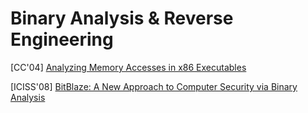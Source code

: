 # Binary Analysis & Reverse Engineering

[CC'04] [Analyzing Memory Accesses in x86
Executables](https://research.cs.wisc.edu/wpis/papers/cc04.pdf) 

[ICISS'08] [BitBlaze: A New Approach to Computer Security via Binary
Analysis](https://www.comp.nus.edu.sg/~liangzk/papers/iciss08.pdf) 
